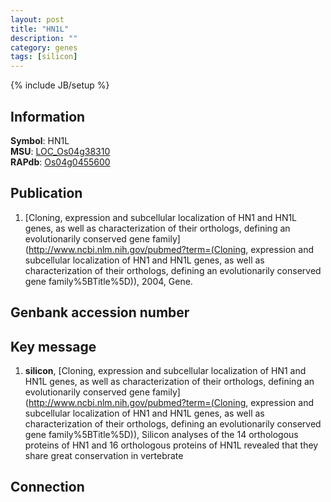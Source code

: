 ```yaml
---
layout: post
title: "HN1L"
description: ""
category: genes
tags: [silicon]
---
```

{% include JB/setup %}

## Information
__Symbol__: HN1L  
__MSU__: [LOC_Os04g38310](http://rice.plantbiology.msu.edu/cgi-bin/ORF_infopage.cgi?orf=LOC_Os04g38310)  
__RAPdb__: [Os04g0455600](http://rapdb.dna.affrc.go.jp/viewer/gbrowse_details/irgsp1?name=Os04g0455600)  

## Publication
1. [Cloning, expression and subcellular localization of HN1 and HN1L genes, as well as characterization of their orthologs, defining an evolutionarily conserved gene family](http://www.ncbi.nlm.nih.gov/pubmed?term=(Cloning, expression and subcellular localization of HN1 and HN1L genes, as well as characterization of their orthologs, defining an evolutionarily conserved gene family%5BTitle%5D)), 2004, Gene.

## Genbank accession number

## Key message
1. __silicon__, [Cloning, expression and subcellular localization of HN1 and HN1L genes, as well as characterization of their orthologs, defining an evolutionarily conserved gene family](http://www.ncbi.nlm.nih.gov/pubmed?term=(Cloning, expression and subcellular localization of HN1 and HN1L genes, as well as characterization of their orthologs, defining an evolutionarily conserved gene family%5BTitle%5D)),  Silicon analyses of the 14 orthologous proteins of HN1 and 16 orthologous proteins of HN1L revealed that they share great conservation in vertebrate

## Connection


